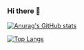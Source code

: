 ### Hi there 👋
[![Anurag's GitHub stats](https://github-readme-stats.vercel.app/api?username=Shiro-Sagiri&count_private=true&theme=jolly&show_icons=true
)](https://github.com/anuraghazra/github-readme-stats)

[![Top Langs](https://github-readme-stats.vercel.app/api/top-langs/?username=Shiro-Sagiri)](https://github.com/anuraghazra/github-readme-stats)
<!--

**Shiro-Sagiri/Shiro-Sagiri** is a ✨ _special_ ✨ repository because its `README.md` (this file) appears on your GitHub profile.

Here are some ideas to get you started:

- 🔭 I’m currently working on ...
- 🌱 I’m currently learning ...
- 👯 I’m looking to collaborate on ...
- 🤔 I’m looking for help with ...
- 💬 Ask me about ...
- 📫 How to reach me: ...
- 😄 Pronouns: ...
- ⚡ Fun fact: ...
-->
